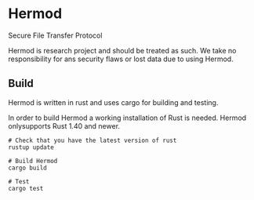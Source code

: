 # Hermod
Secure File Transfer Protocol

Hermod is research project and should be treated as such.
We take no responsibility for ans security flaws or lost data due to using Hermod.

## Build

Hermod is written in rust and uses cargo for building and testing.

In order to build Hermod a working installation of Rust is needed.
Hermod onlysupports Rust 1.40 and newer.

```shell
# Check that you have the latest version of rust
rustup update

# Build Hermod
cargo build

# Test
cargo test
```
